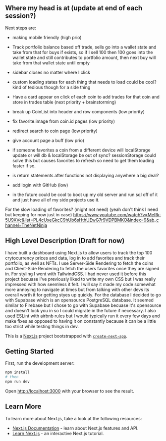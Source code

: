 ## Where my head is at (update at end of each session?)

Next steps are:
- making mobile friendly (high prio)
- Track portfolio balance based off trade, sells go into a wallet state and take from that for buys if exists, so if I sell 100 then 100 goes into the wallet state and still contributes to portfolio amount, then next buy will take from that wallet state until empty
- sidebar closes no matter where I click
- custom loading states for each thing that needs to load could be cool? kind of tedious though for a side thing
- Have a card appear on click of each coin to add trades for that coin and store in trades table (next priority + brainstorming)
- break up CoinList into header and row components (low priority)
- fix favorite.image from coin.id pages (low priority)
- redirect search to coin page (low priority)
- give account page a buff (low prio)
- if someone favorites a coin from a different device will localStorage update or will db & localStorage be out of sync?
  sessionStorage could solve this but causes favorites to refresh so need to get them loading faster if so.
- is return statements after functions not displaying anywhere a big deal?
- add login with GitHub (low)

- in the future could be cool to boot up my old server and run sql off of it and just have all of my side projects use it.

For the slow loading of favorites? (might not need) (yeah don't think I need but keeping for now just in case)
https://www.youtube.com/watch?v=MeRk-5U9XVc&list=PL4cUxeGkcC9hUb6sHthUEwG7r9VDPBMKO&index=9&ab_channel=TheNetNinja

## High Level Description (Draft for now)

I have built a dashboard using Next.js to allow users to track the top 100 crytocurrency prices and data, log in to add favorites and track their portfolio, as well as NFTs. I use Server-Side Rendering to fetch the coins and Client-Side Rendering to fetch the users favorites once they are signed in. For styling I went with TailwindCSS. I had never used it before this project becuase I've previously liked to write my own CSS but I was really impressed with how seemless it felt. I will say it made my code somewhat more annoying to navigate at times but from talking with other devs its overall worth it for getting styes up quickly. For the database I decided to go with Supabase which is an opensource PostgreSQL database. It seemed similar to Firebase but I chose to go with Supabase becuase it's opensource and doesn't lock you in so I could migrate in the future if necessary. I also used ESLint with airbnb rules but I would typically run it every few days and make fixes as opposed to having it on constantly because it can be a little too strict while testing things in dev. 


This is a [Next.js](https://nextjs.org/) project bootstrapped with [`create-next-app`](https://github.com/vercel/next.js/tree/canary/packages/create-next-app).

## Getting Started

First, run the development server:

```bash
npm install
# then
npm run dev
```

Open [http://localhost:3000](http://localhost:3000) with your browser to see the result.


## Learn More

To learn more about Next.js, take a look at the following resources:

- [Next.js Documentation](https://nextjs.org/docs) - learn about Next.js features and API.
- [Learn Next.js](https://nextjs.org/learn) - an interactive Next.js tutorial.

